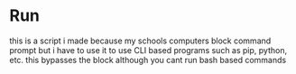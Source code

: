 # Run
this is a script i made because my schools computers block command prompt but i have to use it to use CLI based programs such as pip, python, etc. this bypasses the block although you cant run bash based commands
